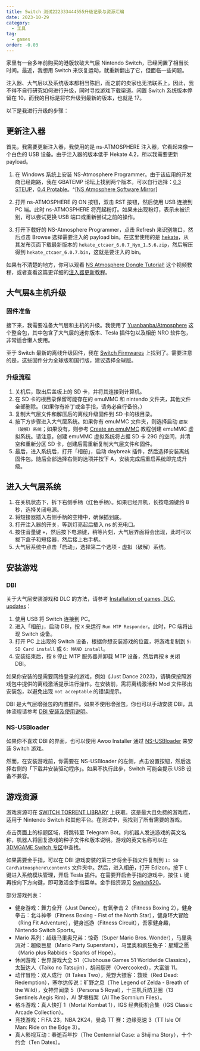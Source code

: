 ```yaml
---
title: Switch 测试222333444555升级记录与资源汇编
date: 2023-10-29
category:
  - 工具
tag:
  - games
order: -0.03
---
```


家里有一台多年前购买的港版软破大气层 Nintendo Switch，已经闲置了相当长时间。最近，我想用 Switch 来恢复运动，就重新翻出了它，但面临一些问题。

注入器、大气层以及系统版本都相当陈旧，而之前的卖家也无法联系上。因此，我不得不自行研究如何进行升级，同时寻找游戏下载渠道。闲置 Switch 系统版本停留在 10，而我的目标是将它升级到最新的版本，也就是 17。

以下是我进行升级的步骤：

## 更新注入器

首先，我需要更新注入器，我使用的是 ns-ATMOSPHERE 注入器，它看起来像一个白色的 USB 设备。由于注入器的版本低于 Hekate 4.2，所以我需要更新 payload。

1. 在 Windows 系统上安装 NS-Atmosphere Programmer。由于该应用的开发商已经跑路，我在 GBATEMP 论坛上找到两个版本，可以自行选择：[0.3 STEUP](https://www.mediafire.com/file/av2yur8zse5h016/Setup+NS-Atmosphere+programmer+v0.3.exe/file)，[0.4 Protable](https://gbatemp.net/attachments/ns-atmosphere-v0-4-rar.274028/)。^[[NS Atmosphere Software Mirror](https://gbatemp.net/threads/ns-atmosphere-software-mirror.571116/)]

2. 打开 ns-ATMOSPHERE 的 ON 按钮，双击 RST 按钮，然后使用 USB 连接到 PC 端。此时 ns-ATMOSPHERE 将亮起粉灯。如果未出现粉灯，表示未被识别，可以尝试更换 USB 端口或重新尝试之前的操作。

3. 打开下载好的 NS-Atmosphere Programmer，点击 Refresh 来识别端口，然后点击 Browse 选择需要注入的 payload bin。在这里使用的是 [hekate](https://github.com/CTCaer/hekate/releases)，从其发布页面下载最新版本的 `hekate_ctcaer_6.0.7_Nyx_1.5.6.zip`，然后解压得到 `hekate_ctcaer_6.0.7.bin`，这就是要注入的 bin。

如果有不清楚的地方，你可以观看 [NS Atmosphere Dongle Tutorial!](https://www.twitch.tv/videos/346892592) 这个视频教程，或者查看这篇更详细的[注入器更新教程](https://www.cnblogs.com/letleon/p/NS_Atmosphere_payload_Programmer_aliyundrive_backup.html)。

## 大气层&主机升级

### 固件准备

接下来，我需要准备大气层和主机的升级。我使用了 [Yuanbanba/Atmosphere](https://github.com/Yuanbanba/Atmosphere/releases) 这个整合包，其中包含了大气层的迷你版本、Tesla 插件包以及相册 NRO 软件包，非常适合懒人使用。

至于 Switch 最新的离线升级固件，我在 [Switch Firmwares](https://darthsternie.net/switch-firmwares/) 上找到了。需要注意的是，这些固件分为全球版和国行版，建议选择全球版。

### 升级流程

1. 关机后，取出后盖板上的 SD 卡，并将其连接到计算机。
2. 在 SD 卡的根目录保留可能存在的 emuMMC 和 nintendo 文件夹，其他文件全部删除。（如果你有补丁或金手指，请务必自行备份。）
3. 复制大气层文件和解压后的离线升级固件到 SD 卡的根目录。
4. 按下方步骤进入大气层系统。如果你有 emuMMC 文件夹，则选择启动 `虚拟（破解）系统`；如果没有，则参考 [Create an emuMMC](https://switch.homebrew.guide/emummc/emummc.html) 教程创建 emuMMC 虚拟系统。请注意，创建 emuMMC 虚拟系统将占据 SD 卡 29G 的空间，并清空和重新分区 SD 卡，创建后需重新复制大气层文件和固件。
5. 最后，进入系统后，打开「相册」，启动 daybreak 插件，然后选择安装离线固件包。随后全部选择右侧的选项并按下 A，安装完成后重启系统即完成升级。

## 进入大气层系统

1. 在关机状态下，拆下右侧手柄（红色手柄）。如果已经开机，长按电源键约 8 秒，选择关闭电源。
2. 将短接器插入右侧手柄的空槽中，确保插到底。
3. 打开注入器的开关，等到灯亮起后插入 ns 的充电口。
4. 按住音量键 `+`，然后按下电源键，稍等片刻，大气层界面将会出现，此时可以拔下盒子和短接器，然后接上右手柄。
5. 大气层系统中点击「启动」，选择第二个选项 - 虚拟（破解）系统。

## 安装游戏

### DBI

关于大气层安装游戏和 DLC 的方法，请参考 [Installation of games, DLC, updates](https://nswtl.info/switch-eng/games.html)：

1. 使用 USB 将 Switch 连接到 PC。
2. 进入「相册」，启动 DBI，按 `X` 来运行 `Run MTP Responder`。此时，PC 端将出现 Switch 设备。
3. 打开 PC 上出现的 Switch 设备，根据你想安装游戏的位置，将游戏复制到 `5: SD Card install` 或 `6: NAND install`。
4. 安装结束后，按 `B` 停止 MTP 服务器并卸载 MTP 设备，然后再按 `B` 关闭 DBI。

如果你安装的是需要网络登录的游戏，例如《Just Dance 2023》，请确保按照游戏包中提供的离线激活提示进行操作。在安装前，需将离线激活和 Mod 文件移出安装包，以避免出现 `not acceptable` 的错误提示。

DBI 是大气层增强包的内置插件。如果不使用增强包，你也可以手动安装 DBI，具体流程请参考 [DBI 安装及使用说明](https://github.com/rashevskyv/dbi/blob/main/README_ENG.md)。

### NS-USBloader

如果你不喜欢 DBI 的界面，也可以使用 Awoo Installer 通过 [NS-USBloader](https://github.com/developersu/ns-usbloader) 来安装 Switch 游戏。

然而，在安装游戏前，你需要在 NS-USBloader 的左侧，点击设置按钮，然后选择右侧的「下载并安装驱动程序」。如果不执行此步，Switch 可能会提示 USB 设备不兼容。

## 游戏资源

游戏资源可在 [SWITCH TORRENT LIBRARY](https://nswtl.info/) 上获取。这是最大且免费的游戏库，适用于 Nintendo Switch 和其他平台。在测试中，我找到了所有需要的游戏。

点击页面上的标题区域，将跳转至 Telegram Bot。向机器人发送游戏的英文名称，机器人将回复游戏的种子文件和版本说明。游戏的英文名称可以在 [3DMGAME Switch 专区](https://www.3dmgame.com/games/ns_all_1/)中查找。

如果需要金手指，可以在 DBI 游戏安装的第三步将金手指文件复制到 `1: SD Card\atmosphere\contents` 文件夹中。然后，进入相册，打开 Edizon，按下 `L` 键进入系统模块管理，开启 Tesla 插件。在需要开启金手指的游戏中，按住 `L` 键再按向下方向键，即可激活金手指菜单。金手指资源见 [Switch520](https://www.gamer520.com/jinshouzhi)。

部分游戏列表：

- 健身游戏：舞力全开（Just Dance），有氧拳击 2（Fitness Boxing 2），健身拳击：北斗神拳（Fitness Boxing - Fist of the North Star），健身环大冒险（Ring Fit Adventure），健身巡游（Fitness Circuit），吾家健身趣，Nintendo Switch Sports。
- Mario 系列：超级马里奥兄弟：惊奇（Super Mario Bros. Wonder），马里奥派对：超级巨星（Mario Party Superstars），马里奥和疯狂兔子：星耀之愿（Mario plus Rabbids - Sparks of Hope）。
- 休闲游戏：世界游戏大全 51（Clubhouse Games 51 Worldwide Classics），太鼓达人（Taiko no Tatsujin），胡闹厨房（Overcooked），大富翁 11。
- 动作冒险：双人成行（It Takes Two），荒野大镖客：救赎（Red Dead: Redemption），塞尔达传说：旷野之息（The Legend of Zelda - Breath of the Wild），女神异闻录 5（Persona 5 Royal），十三机兵防卫圈（13 Sentinels Aegis Rim），AI 梦境档案（AI The Somnium Files）。
- 格斗游戏：真人快打 1（Mortal Kombat 1），IGS 经典街机合集（IGS Classic Arcade Collection）。
- 竞技游戏：FIFA 23，NBA 2K24，曼岛 TT 赛：边缘竞速 3（TT Isle Of Man: Ride on the Edge 3）。
- 真人影视互动：春逝百年抄（The Centennial Case: a Shijima Story），十个约会（Ten Dates）。
